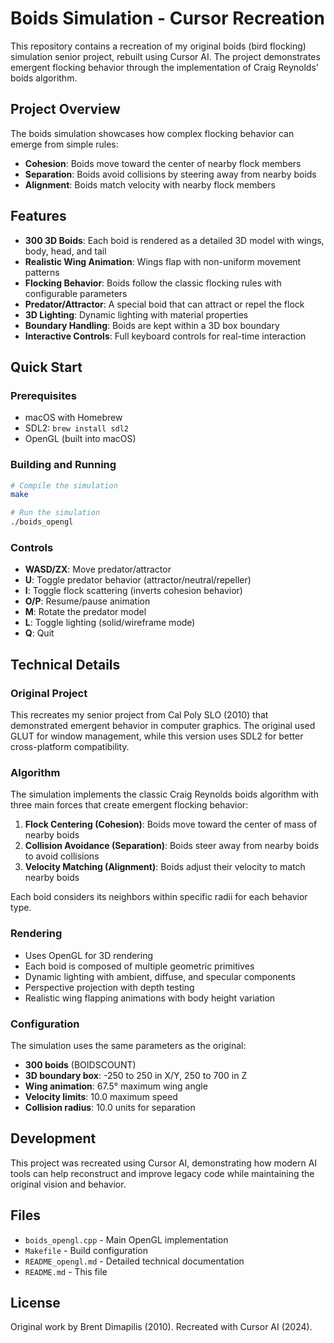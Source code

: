 # Boids Simulation - Cursor Recreation

This repository contains a recreation of my original boids (bird flocking) simulation senior project, rebuilt using Cursor AI. The project demonstrates emergent flocking behavior through the implementation of Craig Reynolds' boids algorithm.

## Project Overview

The boids simulation showcases how complex flocking behavior can emerge from simple rules:
- **Cohesion**: Boids move toward the center of nearby flock members
- **Separation**: Boids avoid collisions by steering away from nearby boids
- **Alignment**: Boids match velocity with nearby flock members

## Features

- **300 3D Boids**: Each boid is rendered as a detailed 3D model with wings, body, head, and tail
- **Realistic Wing Animation**: Wings flap with non-uniform movement patterns
- **Flocking Behavior**: Boids follow the classic flocking rules with configurable parameters
- **Predator/Attractor**: A special boid that can attract or repel the flock
- **3D Lighting**: Dynamic lighting with material properties
- **Boundary Handling**: Boids are kept within a 3D box boundary
- **Interactive Controls**: Full keyboard controls for real-time interaction

## Quick Start

### Prerequisites
- macOS with Homebrew
- SDL2: `brew install sdl2`
- OpenGL (built into macOS)

### Building and Running
```bash
# Compile the simulation
make

# Run the simulation
./boids_opengl
```

### Controls
- **WASD/ZX**: Move predator/attractor
- **U**: Toggle predator behavior (attractor/neutral/repeller)
- **I**: Toggle flock scattering (inverts cohesion behavior)
- **O/P**: Resume/pause animation
- **M**: Rotate the predator model
- **L**: Toggle lighting (solid/wireframe mode)
- **Q**: Quit

## Technical Details

### Original Project
This recreates my senior project from Cal Poly SLO (2010) that demonstrated emergent behavior in computer graphics. The original used GLUT for window management, while this version uses SDL2 for better cross-platform compatibility.

### Algorithm
The simulation implements the classic Craig Reynolds boids algorithm with three main forces that create emergent flocking behavior:

1. **Flock Centering (Cohesion)**: Boids move toward the center of mass of nearby boids
2. **Collision Avoidance (Separation)**: Boids steer away from nearby boids to avoid collisions
3. **Velocity Matching (Alignment)**: Boids adjust their velocity to match nearby boids

Each boid considers its neighbors within specific radii for each behavior type.

### Rendering
- Uses OpenGL for 3D rendering
- Each boid is composed of multiple geometric primitives
- Dynamic lighting with ambient, diffuse, and specular components
- Perspective projection with depth testing
- Realistic wing flapping animations with body height variation

### Configuration
The simulation uses the same parameters as the original:
- **300 boids** (BOIDSCOUNT)
- **3D boundary box**: -250 to 250 in X/Y, 250 to 700 in Z
- **Wing animation**: 67.5° maximum wing angle
- **Velocity limits**: 10.0 maximum speed
- **Collision radius**: 10.0 units for separation

## Development

This project was recreated using Cursor AI, demonstrating how modern AI tools can help reconstruct and improve legacy code while maintaining the original vision and behavior.

## Files

- `boids_opengl.cpp` - Main OpenGL implementation
- `Makefile` - Build configuration
- `README_opengl.md` - Detailed technical documentation
- `README.md` - This file

## License

Original work by Brent Dimapilis (2010). Recreated with Cursor AI (2024). 